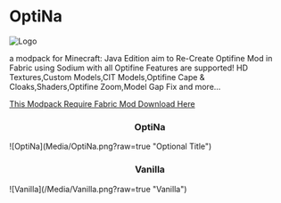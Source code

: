 # OptiNa
<a><img src="https://github.com/NotAGanesh/OptiNa/blob/main/Assets/Logo.png?raw=true" alt="Logo" style="width:10%;height:10%;"></a>
<p>a modpack for Minecraft: Java Edition aim to Re-Create Optifine Mod in Fabric using Sodium with all Optifine
Features are supported! HD Textures,Custom Models,CIT Models,Optifine Cape & Cloaks,Shaders,Optifine Zoom,Model Gap Fix and more...</p>

<a href="https://fabricmc.net/">This Modpack Require Fabric Mod Download Here</a>
<center><h3>OptiNa</h3></center>
![OptiNa](Media/OptiNa.png?raw=true "Optional Title")
<center><h3>Vanilla</h3></center>
![Vanilla](/Media/Vanilla.png?raw=true "Vanilla")
